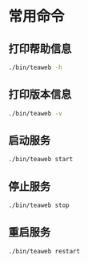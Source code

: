 # 常用命令
## 打印帮助信息
~~~bash
./bin/teaweb -h
~~~

## 打印版本信息
~~~bash
./bin/teaweb -v
~~~

## 启动服务
~~~bash
./bin/teaweb start
~~~

## 停止服务
~~~bash
./bin/teaweb stop
~~~

## 重启服务
~~~bash
./bin/teaweb restart
~~~